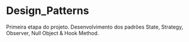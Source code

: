 # Design_Patterns
Primeira etapa do projeto. Desenvolvimento dos padrões State, Strategy, Observer, Null Object &amp; Hook Method.
